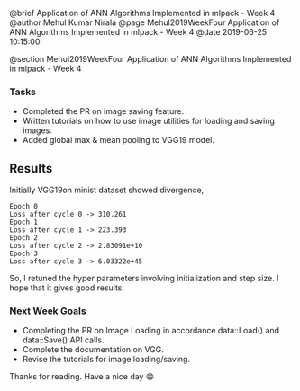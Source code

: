 @brief Application of ANN Algorithms Implemented in mlpack - Week 4
@author Mehul Kumar Nirala
@page Mehul2019WeekFour Application of ANN Algorithms Implemented in mlpack - Week 4
@date 2019-06-25 10:15:00

@section Mehul2019WeekFour Application of ANN Algorithms Implemented in mlpack - Week 4

### Tasks
* Completed the PR on image saving feature.
* Written tutorials on how to use image utilities for loading and saving images.
* Added global max & mean pooling to VGG19 model.

## Results

Initially VGG19on minist dataset showed divergence,
```
Epoch 0
Loss after cycle 0 -> 310.261
Epoch 1
Loss after cycle 1 -> 223.393
Epoch 2
Loss after cycle 2 -> 2.83091e+10
Epoch 3
Loss after cycle 3 -> 6.03322e+45
```
So, I retuned the hyper parameters involving initialization and step size. I hope that it gives good results.

### Next Week Goals

* Completing the PR on Image Loading in accordance data::Load() and data::Save() API calls.
* Complete the documentation on VGG.
* Revise the tutorials for image loading/saving.

Thanks for reading. Have a nice day :smile:
